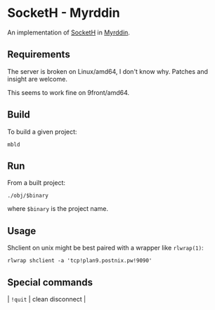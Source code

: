 # SocketH - Myrddin

An implementation of [SocketH](https://github.com/henesy/SocketH) in [Myrddin](https://myrlang.org).

## Requirements

The server is broken on Linux/amd64, I don't know why. Patches and insight are welcome.

This seems to work fine on 9front/amd64.

## Build

To build a given project:

	mbld

## Run

From a built project:

	./obj/$binary

where `$binary` is the project name.

## Usage

Shclient on unix might be best paired with a wrapper like `rlwrap(1)`:

	rlwrap shclient -a 'tcp!plan9.postnix.pw!9090'

## Special commands

| `!quit` | clean disconnect |
